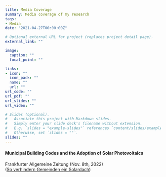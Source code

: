 ```yaml
---
title: Media Coverage
summary: Media coverage of my research
tags:
- Media
date: "2021-04-27T00:00:00Z"

# Optional external URL for project (replaces project detail page).
external_link: ""

image:
  caption: ""
  focal_point: ""

links:
- icon: ""
  icon_pack: ""
  name: ""
  url: ""
url_code: ""
url_pdf: ""
url_slides: ""
url_video: ""

# Slides (optional).
#   Associate this project with Markdown slides.
#   Simply enter your slide deck's filename without extension.
#   E.g. `slides = "example-slides"` references `content/slides/example-slides.md`.
#   Otherwise, set `slides = ""`.
slides: ""
---
```


#### Municipal Building Codes and the Adoption of Solar Photovoltaics
Frankfurter Allgemeine Zeitung (Nov. 8th, 2022)<br/>
(<a href="https://zeitung.faz.net/faz/immobilien/2022-11-04/5e50876497c641ffc6ff6a73aea3a417/?GEPC=s3">So verhindern Gemeinden ein Solardach</a>)<br/>

